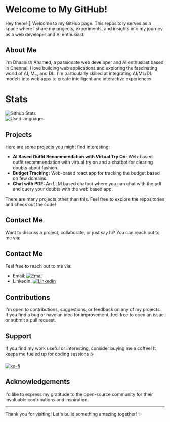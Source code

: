 
# Welcome to My GitHub!

Hey there! 👋 Welcome to my GitHub page. This repository serves as a space where I share my projects, experiments, and insights into my journey as a web developer and AI enthusiast.

## About Me

I'm Dhaanish Ahamed, a passionate web developer and AI enthusiast based in Chennai. I love building web applications and exploring the fascinating world of AI, ML, and DL. I'm particularly skilled at integrating AI/ML/DL models into web apps to create intelligent and interactive experiences.

# Stats
![Github Stats](https://github-readme-stats.vercel.app/api?username=dhaan-ish&show_icons=true&theme=dark#gh-dark-mode-only)
<br/>
![Used languages](https://github-readme-stats.vercel.app/api/top-langs/?username=dhaan-ish&show_icons=true&layout=donut&theme=dark#gh-dark-mode-only)

## Projects

Here are some projects you might find interesting:

- **AI Based Outfit Recommendation with Virtual Try On:** Web-based outfit recommendation with virtual try on and a chatbot for clearing doubts about fashion.
- **Budget Tracking:** Web-based react app for tracking the budget based on few domains.
- **Chat with PDF:** An LLM based chatbot where you can chat with the pdf and query your doubts with the web based app.

There are many projects other than this. Feel free to explore the repositories and check out the code!

## Contact Me

Want to discuss a project, collaborate, or just say hi? You can reach out to me via:

## Contact Me

Feel free to reach out to me via:

- Email: [![Email](https://img.shields.io/badge/Email-dhaanishahamed7@gmail.com-blue)](mailto:dhaanishahamed7@gmail.com)
- LinkedIn: [![LinkedIn](https://img.shields.io/badge/LinkedIn-DhaanishAhamed-blue)](https://www.linkedin.com/in/dhaanish-ahamed-1b950624a/)


## Contributions

I'm open to contributions, suggestions, or feedback on any of my projects. If you find a bug or have an idea for improvement, feel free to open an issue or submit a pull request.

## Support

If you find my work useful or interesting, consider buying me a coffee! It keeps me fueled up for coding sessions ☕️

[![ko-fi](https://www.ko-fi.com/img/githubbutton_sm.svg)](https://ko-fi.com/dhaan-ish)

## Acknowledgements

I'd like to express my gratitude to the open-source community for their invaluable contributions and inspiration.

---

Thank you for visiting! Let's build something amazing together! ✨
